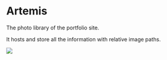 # Artemis

The photo library of the portfolio site. 

It hosts and store all the information with relative image paths.

![](./img/Untitled.gif)
